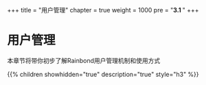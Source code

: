 +++
title = "用户管理"
chapter = true
weight = 1000
pre = "<b>3.1  </b>"
+++

# 用户管理

本章节将带你初步了解Rainbond用户管理机制和使用方式

{{% children showhidden="true" description="true" style="h3"  %}}
